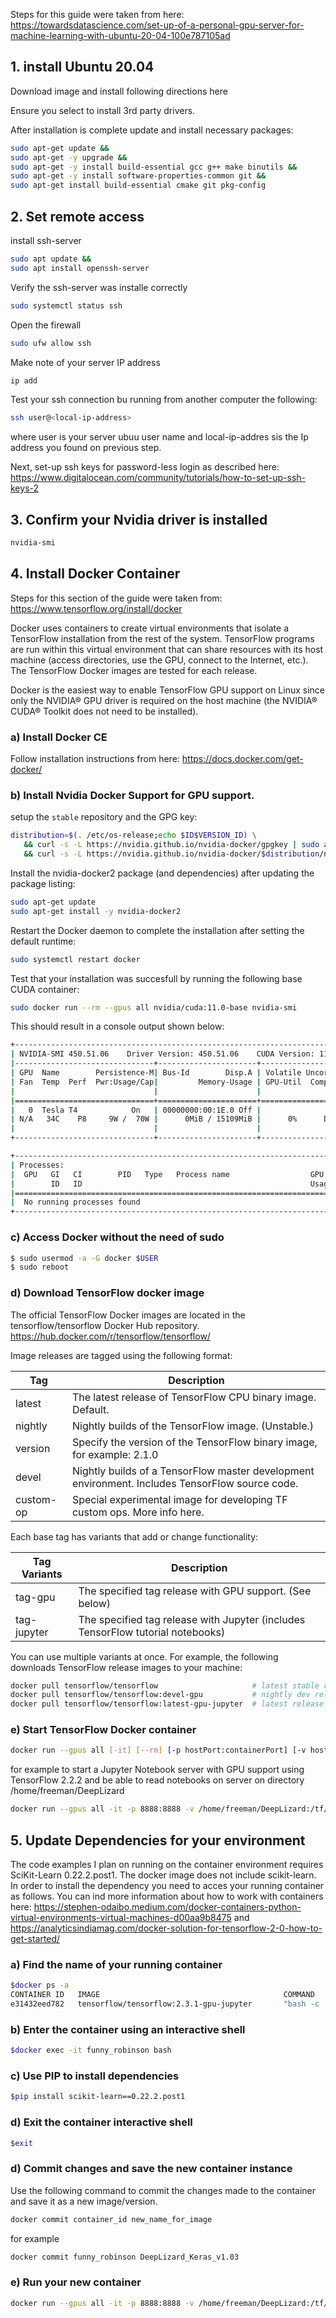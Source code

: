
Steps for this guide were taken from here: https://towardsdatascience.com/set-up-of-a-personal-gpu-server-for-machine-learning-with-ubuntu-20-04-100e787105ad

## 1. install Ubuntu 20.04

Download image and install following directions here

Ensure you select to install 3rd party drivers.

After installation is complete update and install necessary packages:

``` bash
sudo apt-get update &&
sudo apt-get -y upgrade &&
sudo apt-get -y install build-essential gcc g++ make binutils &&
sudo apt-get -y install software-properties-common git &&
sudo apt-get install build-essential cmake git pkg-config
```

## 2. Set remote access

install ssh-server

``` bash
sudo apt update &&
sudo apt install openssh-server
```

Verify the ssh-server was installe correctly

```bash
sudo systemctl status ssh
```

Open the firewall

```bash
sudo ufw allow ssh
```

Make note of your server IP address

```bash
ip add
```

Test your ssh connection bu running from another computer the following:

```bash
ssh user@<local-ip-address>
```

where user is your server ubuu user name and local-ip-addres sis the Ip address you found on previous step.

Next, set-up ssh keys for password-less login as described here: https://www.digitalocean.com/community/tutorials/how-to-set-up-ssh-keys-2

## 3. Confirm your Nvidia driver is installed

``` bash
nvidia-smi
```


## 4. Install Docker Container

Steps for this section of the guide were taken from: https://www.tensorflow.org/install/docker

Docker uses containers to create virtual environments that isolate a TensorFlow installation from the rest of the system. TensorFlow programs are run within this virtual environment that can share resources with its host machine (access directories, use the GPU, connect to the Internet, etc.). The TensorFlow Docker images are tested for each release.

Docker is the easiest way to enable TensorFlow GPU support on Linux since only the NVIDIA® GPU driver is required on the host machine (the NVIDIA® CUDA® Toolkit does not need to be installed).

### a) Install Docker CE

Follow installation instructions from here: https://docs.docker.com/get-docker/

### b) Install Nvidia Docker Support for GPU support.

setup the ```stable``` repository and the GPG key:

```bash
distribution=$(. /etc/os-release;echo $ID$VERSION_ID) \
   && curl -s -L https://nvidia.github.io/nvidia-docker/gpgkey | sudo apt-key add - \
   && curl -s -L https://nvidia.github.io/nvidia-docker/$distribution/nvidia-docker.list | sudo tee /etc/apt/sources.list.d/nvidia-docker.list
```

Install the nvidia-docker2 package (and dependencies) after updating the package listing:

```bash
sudo apt-get update
sudo apt-get install -y nvidia-docker2
```

Restart the Docker daemon to complete the installation after setting the default runtime:

```bash
sudo systemctl restart docker
```

Test that your installation was succesfull by running the following base CUDA container:

```bash
sudo docker run --rm --gpus all nvidia/cuda:11.0-base nvidia-smi
```

This should result in a console output shown below:

```bash
+-----------------------------------------------------------------------------+
| NVIDIA-SMI 450.51.06    Driver Version: 450.51.06    CUDA Version: 11.0     |
|-------------------------------+----------------------+----------------------+
| GPU  Name        Persistence-M| Bus-Id        Disp.A | Volatile Uncorr. ECC |
| Fan  Temp  Perf  Pwr:Usage/Cap|         Memory-Usage | GPU-Util  Compute M. |
|                               |                      |               MIG M. |
|===============================+======================+======================|
|   0  Tesla T4            On   | 00000000:00:1E.0 Off |                    0 |
| N/A   34C    P8     9W /  70W |      0MiB / 15109MiB |      0%      Default |
|                               |                      |                  N/A |
+-------------------------------+----------------------+----------------------+

+-----------------------------------------------------------------------------+
| Processes:                                                                  |
|  GPU   GI   CI        PID   Type   Process name                  GPU Memory |
|        ID   ID                                                   Usage      |
|=============================================================================|
|  No running processes found                                                 |
+-----------------------------------------------------------------------------+
```

### c) Access Docker without the need of sudo

``` bash
$ sudo usermod -a -G docker $USER
$ sudo reboot
```

### d) Download TensorFlow docker image

The official TensorFlow Docker images are located in the tensorflow/tensorflow Docker Hub repository. https://hub.docker.com/r/tensorflow/tensorflow/

Image releases are tagged using the following format:

| Tag	| Description |
| -----| ------- |
| latest |	The latest release of TensorFlow CPU binary image. Default. |
| nightly	| Nightly builds of the TensorFlow image. (Unstable.) |
| version	| Specify the version of the TensorFlow binary image, for example: 2.1.0 |
| devel	| Nightly builds of a TensorFlow master development environment. Includes TensorFlow source code. |
| custom-op	| Special experimental image for developing TF custom ops. More info here. |


Each base tag has variants that add or change functionality:

| Tag Variants | Description |
|----|------|
| tag-gpu |	The specified tag release with GPU support. (See below) |
| tag-jupyter |	The specified tag release with Jupyter (includes TensorFlow tutorial notebooks) |

You can use multiple variants at once. For example, the following downloads TensorFlow release images to your machine:

```bash
docker pull tensorflow/tensorflow                     # latest stable release
docker pull tensorflow/tensorflow:devel-gpu           # nightly dev release w/ GPU support
docker pull tensorflow/tensorflow:latest-gpu-jupyter  # latest release w/ GPU support and Jupyter
```

### e) Start TensorFlow Docker container

```bash
docker run --gpus all [-it] [--rm] [-p hostPort:containerPort] [-v hostSource:containerDestination] tensorflow/tensorflow[:tag] [command]
```

for example to start a Jupyter Notebook server with GPU support using TensorFlow 2.2.2 and be able to read notebooks on server on directory /home/freeman/DeepLizard

```bash
docker run --gpus all -it -p 8888:8888 -v /home/freeman/DeepLizard:/tf/ tensorflow/tensorflow:2.2.2-gpu-py3-jupyter
```

## 5. Update Dependencies for your environment

The code examples I plan on running on the container environment requires SciKit-Learn 0.22.2.post1. The docker image does not include scikit-learn. In order to install the dependency you need to acces your running container as follows. You can ind more information about how to work with containers here: https://stephen-odaibo.medium.com/docker-containers-python-virtual-environments-virtual-machines-d00aa9b8475 and https://analyticsindiamag.com/docker-solution-for-tensorflow-2-0-how-to-get-started/

### a) Find the name of your running container

```bash
$docker ps -a
CONTAINER ID   IMAGE                                         COMMAND                  CREATED             STATUS                  PORTS                    NAMES
e31432eed782   tensorflow/tensorflow:2.3.1-gpu-jupyter       "bash -c 'source /et…"   About an hour ago   Up About an hour        0.0.0.0:8888->8888/tcp   funny_robinson
```
### b) Enter the container using an interactive shell

```bash
$docker exec -it funny_robinson bash
```

### c) Use PIP to install dependencies

```bash
$pip install scikit-learn==0.22.2.post1
```

### d) Exit the container interactive shell

```bash
$exit
```

### d) Commit changes and save the new container instance

Use the following command to commit the changes made to the container and save it as a new image/version.

```bash
docker commit container_id new_name_for_image
```

for example

```bash
docker commit funny_robinson DeepLizard_Keras_v1.03
```

### e) Run your new container

```bash
docker run --gpus all -it -p 8888:8888 -v /home/freeman/DeepLizard:/tf/ deeplizard_keras_v103

